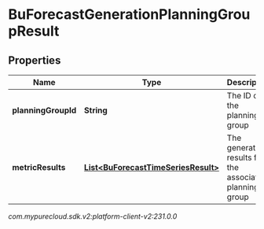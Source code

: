 # BuForecastGenerationPlanningGroupResult


## Properties

| Name | Type | Description | Notes |
| ------------ | ------------- | ------------- | ------------- |
| **planningGroupId** | **String** | The ID of the planning group |  [optional] |
| **metricResults** | [**List&lt;BuForecastTimeSeriesResult&gt;**](BuForecastTimeSeriesResult) | The generation results for the associated planning group |  [optional] |




_com.mypurecloud.sdk.v2:platform-client-v2:231.0.0_
